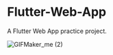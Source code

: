 # Flutter-Web-App

A Flutter Web App practice project.

![GIFMaker_me (2)](https://github.com/user-attachments/assets/374882e4-7700-4a70-9416-532325e771f7)
